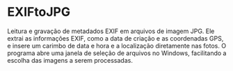# EXIFtoJPG
Leitura e gravação de metadados EXIF em arquivos de imagem JPG. Ele extrai as informações EXIF, como a data de criação e as coordenadas GPS, e insere um carimbo de data e hora e a localização diretamente nas fotos.  O programa abre uma janela de seleção de arquivos no Windows, facilitando a escolha das imagens a serem processadas.
